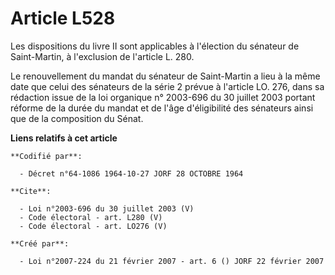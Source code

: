 # Article L528

Les dispositions du livre II sont applicables à l'élection du sénateur de Saint-Martin, à l'exclusion de l'article L. 280. 

Le renouvellement du mandat du sénateur de Saint-Martin a lieu à la même date que celui des sénateurs de la série 2 prévue à
l'article LO. 276, dans sa rédaction issue de la loi organique n° 2003-696 du 30 juillet 2003 portant réforme de la durée du
mandat et de l'âge d'éligibilité des sénateurs ainsi que de la composition du Sénat.

**Liens relatifs à cet article**

	**Codifié par**:

	  - Décret n°64-1086 1964-10-27 JORF 28 OCTOBRE 1964

	**Cite**:

	  - Loi n°2003-696 du 30 juillet 2003 (V)
	  - Code électoral - art. L280 (V)
	  - Code électoral - art. LO276 (V)

	**Créé par**:

	  - Loi n°2007-224 du 21 février 2007 - art. 6 () JORF 22 février 2007
